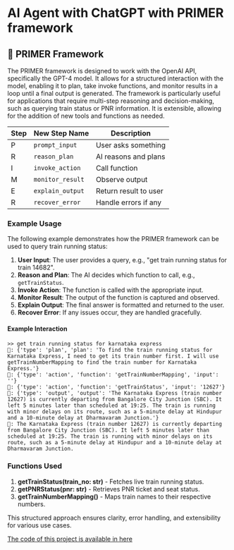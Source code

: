 # AI Agent with ChatGPT with PRIMER framework

## 🔧 PRIMER Framework

The PRIMER framework is designed to work with the OpenAI API, specifically the GPT-4 model. It allows for a structured interaction with the model, enabling it to plan, take invoke functions, and monitor results in a loop until a final output is generated. The framework is particularly useful for applications that require multi-step reasoning and decision-making, such as querying train status or PNR information. It is extensible, allowing for the addition of new tools and functions as needed.

| Step | New Step Name     | Description                 |
|------|-------------------|-----------------------------|
| P    | `prompt_input`    | User asks something         |
| R    | `reason_plan`     | AI reasons and plans        |
| I    | `invoke_action`   | Call function               |
| M    | `monitor_result`  | Observe output              |
| E    | `explain_output`  | Return result to user       |
| R    | `recover_error`   | Handle errors if any        |

### Example Usage

The following example demonstrates how the PRIMER framework can be used to query train running status:

1. **User Input**: The user provides a query, e.g., "get train running status for train 14682".
2. **Reason and Plan**: The AI decides which function to call, e.g., `getTrainStatus`.
3. **Invoke Action**: The function is called with the appropriate input.
4. **Monitor Result**: The output of the function is captured and observed.
5. **Explain Output**: The final answer is formatted and returned to the user.
6. **Recover Error**: If any issues occur, they are handled gracefully.

#### Example Interaction

```
>> get train running status for karnataka express
🤖: {'type': 'plan', 'plan': 'To find the train running status for Karnataka Express, I need to get its train number first. I will use getTrainNumberMapping to find the train number for Karnataka Express.'}
🤖: {'type': 'action', 'function': 'getTrainNumberMapping', 'input': ''}
🤖: {'type': 'action', 'function': 'getTrainStatus', 'input': '12627'}
🤖: {'type': 'output', 'output': 'The Karnataka Express (train number 12627) is currently departing from Bangalore City Junction (SBC). It left 5 minutes later than scheduled at 19:25. The train is running with minor delays on its route, such as a 5-minute delay at Hindupur and a 10-minute delay at Dharmavaram Junction.'}       
🤖: The Karnataka Express (train number 12627) is currently departing from Bangalore City Junction (SBC). It left 5 minutes later than scheduled at 19:25. The train is running with minor delays on its route, such as a 5-minute delay at Hindupur and a 10-minute delay at Dharmavaram Junction.
```

### Functions Used

1. **getTrainStatus(train_no: str)** - Fetches live train running status.
2. **getPNRStatus(pnr: str)** - Retrieves PNR ticket and seat status.
3. **getTrainNumberMapping()** - Maps train names to their respective numbers.

This structured approach ensures clarity, error handling, and extensibility for various use cases.

[The code of this project is available in here](./code/)

